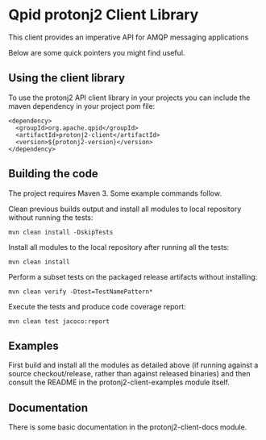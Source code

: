 # Qpid protonj2 Client Library

This client provides an imperative API for AMQP messaging applications

Below are some quick pointers you might find useful.

## Using the client library

To use the protonj2 API client library in your projects you can include the maven
dependency in your project pom file:

    <dependency>
      <groupId>org.apache.qpid</groupId>
      <artifactId>protonj2-client</artifactId>
      <version>${protonj2-version}</version>
    </dependency>

## Building the code

The project requires Maven 3. Some example commands follow.

Clean previous builds output and install all modules to local repository without
running the tests:

    mvn clean install -DskipTests

Install all modules to the local repository after running all the tests:

    mvn clean install

Perform a subset tests on the packaged release artifacts without
installing:

    mvn clean verify -Dtest=TestNamePattern*

Execute the tests and produce code coverage report:

    mvn clean test jacoco:report

## Examples

First build and install all the modules as detailed above (if running against
a source checkout/release, rather than against released binaries) and then
consult the README in the protonj2-client-examples module itself.

## Documentation

There is some basic documentation in the protonj2-client-docs module.


